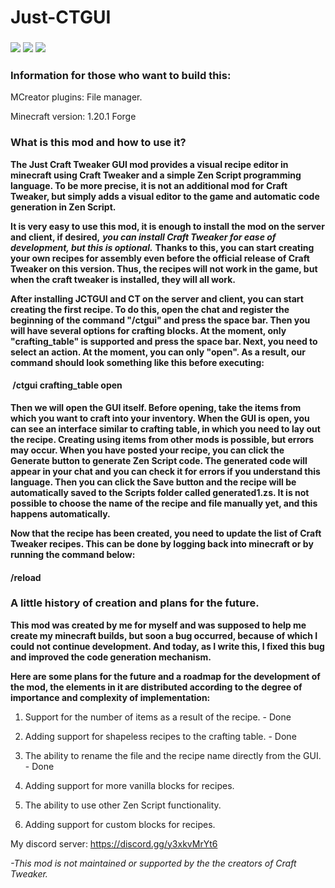 # Just-CTGUI
### [**![](https://cdn.jsdelivr.net/npm/@intergrav/devins-badges@3.2.0/assets/cozy/requires/fabric-api_vector.svg)**](https://www.curseforge.com/minecraft/mc-mods/fabric-api) [**![](https://cdn.jsdelivr.net/npm/@intergrav/devins-badges@3.2.0/assets/cozy/available/modrinth_vector.svg)**](https://modrinth.com/mod/just-ctgui) [**![](https://cdn.jsdelivr.net/npm/@intergrav/devins-badges@3.2.0/assets/cozy/available/curseforge_vector.svg)**](https://www.curseforge.com/minecraft/mc-mods/just-ctgui)

### **Information for those who want to build this:**

MCreator plugins: File manager.

Minecraft version: 1.20.1 Forge

### **What is this mod and how to use it?**

**The Just Craft Tweaker GUI mod provides a visual recipe editor in minecraft using Craft Tweaker and a simple Zen Script programming language. To be more precise, it is not an additional mod for Craft Tweaker, but simply adds a visual editor to the game and automatic code generation in Zen Script.**

**It is very easy to use this mod, it is enough to install the mod on the server and client, if desired,** _**you can install Craft Tweaker for ease of development, but this is optional.**_ **Thanks to this, you can start creating your own recipes for assembly even before the official release of Craft Tweaker on this version. Thus, the recipes will not work in the game, but when the craft tweaker is installed, they will all work.**

**After installing JCTGUI and CT on the server and client, you can start creating the first recipe. To do this, open the chat and register the beginning of the command "/ctgui" and press the space bar. Then you will have several options for crafting blocks. At the moment, only "crafting\_table" is supported and press the space bar. Next, you need to select an action. At the moment, you can only "open". As a result, our command should look something like this before executing:**

####  **/ctgui crafting\_table open**

**Then we will open the GUI itself. Before opening, take the items from which you want to craft into your inventory. When the GUI is open, you can see an interface similar to crafting table, in which you need to lay out the recipe. Creating using items from other mods is possible, but errors may occur. When you have posted your recipe, you can click the Generate button to generate Zen Script code. The generated code will appear in your chat and you can check it for errors if you understand this language. Then you can click the Save button and the recipe will be automatically saved to the Scripts folder called generated1.zs. It is not possible to choose the name of the recipe and file manually yet, and this happens automatically.**

**Now that the recipe has been created, you need to update the list of Craft Tweaker recipes. This can be done by logging back into minecraft or by running the command below:**

#### **/reload**

### **A little history of creation and plans for the future.**

**This mod was created by me for myself and was supposed to help me create my minecraft builds, but soon a bug occurred, because of which I could not continue development. And today, as I write this, I fixed this bug and improved the code generation mechanism.**

**Here are some plans for the future and a roadmap for the development of the mod, the elements in it are distributed according to the degree of importance and complexity of implementation:**

1. Support for the number of items as a result of the recipe. - Done

2. Adding support for shapeless recipes to the crafting table. - Done

3. The ability to rename the file and the recipe name directly from the GUI. - Done

4. Adding support for more vanilla blocks for recipes. 

5. The ability to use other Zen Script functionality.

6. Adding support for custom blocks for recipes.
 

My discord server: https://discord.gg/y3xkvMrYt6

*-This mod is not maintained or supported by the the creators of  Craft Tweaker.*

